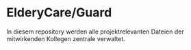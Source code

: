 # ElderyCare/Guard

In diesem repository werden alle projektrelevanten Dateien der mitwirkenden Kollegen zentrale verwaltet.
